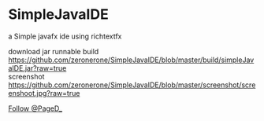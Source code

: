 # SimpleJavaIDE
a Simple javafx ide using richtextfx 

download jar runnable build  https://github.com/zeronerone/SimpleJavaIDE/blob/master/build/simpleJavaIDE.jar?raw=true <br>
screenshot https://github.com/zeronerone/SimpleJavaIDE/blob/master/screenshot/screenshoot.jpg?raw=true
<br>

<p>
    <a href="https://twitter.com/PageD_" class="twitter-follow-button" data-show-count="false" data-size="large">Follow @PageD_</a>
<script>!function(d,s,id){var js,fjs=d.getElementsByTagName(s)[0],p=/^http:/.test(d.location)?'http':'https';if(!d.getElementById(id)){js=d.createElement(s);js.id=id;js.src=p+'://platform.twitter.com/widgets.js';fjs.parentNode.insertBefore(js,fjs);}}(document, 'script', 'twitter-wjs');</script>    </p>
    

